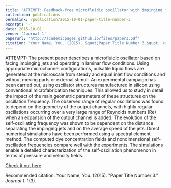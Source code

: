 ```yaml
---
title: "ATTEMPT: Feedback-free microfluidic oscillator with impinging jets"
collection: publications
permalink: /publication/2015-10-01-paper-title-number-3
excerpt: '-'
date: 2015-10-01
venue: 'Journal 1'
paperurl: 'http://academicpages.github.io/files/paper3.pdf'
citation: 'Your Name, You. (2015). &quot;Paper Title Number 3.&quot; <i>Journal 1</i>. 1(3).'
---
```

ATTEMPT: The present paper describes a microfluidic oscillator based on facing impinging jets and operating in laminar flow conditions. Using appropriate microchannel configurations, pulsatile liquid flows are generated at the microscale from steady and equal inlet flow conditions and without moving parts or external stimuli. An experimental campaign has been carried out, using oscillator structures manufactured in silicon using conventional microfabrication techniques. This allowed us to study in detail the impact of the main geometric parameters of these structures on the oscillation frequency. The observed range of regular oscillations was found to depend on the geometry of the output channels, with highly regular oscillations occurring over a very large range of Reynolds numbers (Re) when an expansion of the output channel is added. The evolution of the self-oscillating frequency was shown to be dependent on the distance separating the impinging jets and on the average speed of the jets. Direct numerical simulations have been performed using a spectral element method. The computed dye concentration fields and nondimensional self-oscillation frequencies compare well with the experiments. The simulations enable a detailed characterization of the self-oscillation phenomenon in terms of pressure and velocity fields.

[Check it out here](http://academicpages.github.io/files/paper3.pdf)

Recommended citation: Your Name, You. (2015). "Paper Title Number 3." <i>Journal 1</i>. 1(3).
